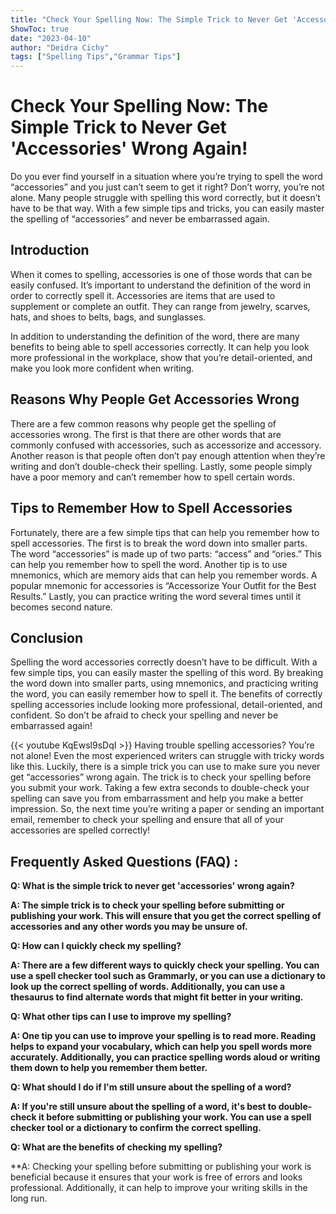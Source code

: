 ```yaml
---
title: "Check Your Spelling Now: The Simple Trick to Never Get 'Accessories' Wrong Again!"
ShowToc: true 
date: "2023-04-10"
author: "Deidra Cichy" 
tags: ["Spelling Tips","Grammar Tips"]
---
```

# Check Your Spelling Now: The Simple Trick to Never Get 'Accessories' Wrong Again!

Do you ever find yourself in a situation where you’re trying to spell the word “accessories” and you just can’t seem to get it right? Don’t worry, you’re not alone. Many people struggle with spelling this word correctly, but it doesn’t have to be that way. With a few simple tips and tricks, you can easily master the spelling of “accessories” and never be embarrassed again.

## Introduction

When it comes to spelling, accessories is one of those words that can be easily confused. It’s important to understand the definition of the word in order to correctly spell it. Accessories are items that are used to supplement or complete an outfit. They can range from jewelry, scarves, hats, and shoes to belts, bags, and sunglasses. 

In addition to understanding the definition of the word, there are many benefits to being able to spell accessories correctly. It can help you look more professional in the workplace, show that you’re detail-oriented, and make you look more confident when writing.

## Reasons Why People Get Accessories Wrong

There are a few common reasons why people get the spelling of accessories wrong. The first is that there are other words that are commonly confused with accessories, such as accessorize and accessory. Another reason is that people often don’t pay enough attention when they’re writing and don’t double-check their spelling. Lastly, some people simply have a poor memory and can’t remember how to spell certain words. 

## Tips to Remember How to Spell Accessories

Fortunately, there are a few simple tips that can help you remember how to spell accessories. The first is to break the word down into smaller parts. The word “accessories” is made up of two parts: “access” and “ories.” This can help you remember how to spell the word. Another tip is to use mnemonics, which are memory aids that can help you remember words. A popular mnemonic for accessories is “Accessorize Your Outfit for the Best Results.” Lastly, you can practice writing the word several times until it becomes second nature. 

## Conclusion

Spelling the word accessories correctly doesn’t have to be difficult. With a few simple tips, you can easily master the spelling of this word. By breaking the word down into smaller parts, using mnemonics, and practicing writing the word, you can easily remember how to spell it. The benefits of correctly spelling accessories include looking more professional, detail-oriented, and confident. So don’t be afraid to check your spelling and never be embarrassed again!

{{< youtube KqEwsl9sDqI >}} 
Having trouble spelling accessories? You’re not alone! Even the most experienced writers can struggle with tricky words like this. Luckily, there is a simple trick you can use to make sure you never get “accessories” wrong again. The trick is to check your spelling before you submit your work. Taking a few extra seconds to double-check your spelling can save you from embarrassment and help you make a better impression. So, the next time you’re writing a paper or sending an important email, remember to check your spelling and ensure that all of your accessories are spelled correctly!

## Frequently Asked Questions (FAQ) :
**Q: What is the simple trick to never get 'accessories' wrong again?**

**A: The simple trick is to check your spelling before submitting or publishing your work. This will ensure that you get the correct spelling of accessories and any other words you may be unsure of.**

**Q: How can I quickly check my spelling?**

**A: There are a few different ways to quickly check your spelling. You can use a spell checker tool such as Grammarly, or you can use a dictionary to look up the correct spelling of words. Additionally, you can use a thesaurus to find alternate words that might fit better in your writing.**

**Q: What other tips can I use to improve my spelling?**

**A: One tip you can use to improve your spelling is to read more. Reading helps to expand your vocabulary, which can help you spell words more accurately. Additionally, you can practice spelling words aloud or writing them down to help you remember them better.**

**Q: What should I do if I'm still unsure about the spelling of a word?**

**A: If you're still unsure about the spelling of a word, it's best to double-check it before submitting or publishing your work. You can use a spell checker tool or a dictionary to confirm the correct spelling.**

**Q: What are the benefits of checking my spelling?**

**A: Checking your spelling before submitting or publishing your work is beneficial because it ensures that your work is free of errors and looks professional. Additionally, it can help to improve your writing skills in the long run.





